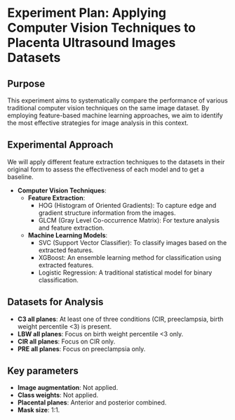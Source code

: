 # **Experiment Plan: Applying Computer Vision Techniques to Placenta Ultrasound Images Datasets**

## **Purpose**
This experiment aims to systematically compare the performance of various traditional computer vision techniques on the same image dataset. By employing feature-based machine learning approaches, we aim to identify the most effective strategies for image analysis in this context.

## **Experimental Approach**
We will apply different feature extraction techniques to the datasets in their original form to assess the effectiveness of each model and to get a baseline.

- **Computer Vision Techniques**:
  - **Feature Extraction**:
    - HOG (Histogram of Oriented Gradients): To capture edge and gradient structure information from the images.
    - GLCM (Gray Level Co-occurrence Matrix): For texture analysis and feature extraction.
  - **Machine Learning Models**:
    - SVC (Support Vector Classifier): To classify images based on the extracted features.
    - XGBoost: An ensemble learning method for classification using extracted features.
    - Logistic Regression: A traditional statistical model for binary classification.

## **Datasets for Analysis**
- **C3 all planes**: At least one of three conditions (CIR, preeclampsia, birth weight percentile <3) is present.
- **LBW all planes**: Focus on birth weight percentile <3 only.
- **CIR all planes**: Focus on CIR only.
- **PRE all planes**: Focus on preeclampsia only.

## **Key parameters**
- **Image augmentation**: Not applied.
- **Class weights**: Not applied.
- **Placental planes**: Anterior and posterior combined.
- **Mask size**: 1:1.
